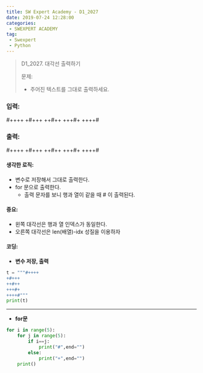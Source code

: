 ```yaml
---
title: SW Expert Academy - D1_2027
date: 2019-07-24 12:28:00
categories:
 - SWEXPERT ACADEMY
tag:
 - Swexpert
 - Python
---
```


> D1_2027. 대각선 출력하기
>
> 문제:
>
> - 주어진 텍스트를 그대로 출력하세요.

### 입력:

#++++
+#+++
++#++
+++#+
++++#



### 출력:

#++++
+#+++
++#++
+++#+
++++#



#### 생각한 로직:

- 변수로 저장해서 그대로 출력한다.
- for 문으로 출력한다.
  - 출력 문자를 보니 행과 열이 같을 때 # 이 출력된다.



#### 중요:

- 왼쪽 대각선은 행과 열 인덱스가 동일한다.
- 오른쪽 대각선은 len(배열)-idx 성질을 이용하자



#### 코딩:

- **변수 저장, 출력**

```python
t = """#++++
+#+++
++#++
+++#+
++++#"""
print(t)
```

------

- **for문**

```python
for i in range(5):
    for j in range(5):
        if i==j:
            print("#",end="")
        else:
            print("+",end="")
    print()
```



[출처]: https://www.swexpertacademy.com/